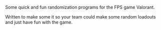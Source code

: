 Some quick and fun randomization programs for the FPS game Valorant.

Written to make some it so your team could make some random loadouts and just have fun with the game.
